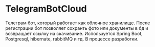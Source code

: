 # TelegramBotCloud
Телеграм бот, который работает как облочное хранилище. После регистрации бот позволяет сохранть фото или документы в бд и возвращает ссылку на скачивание.
Используется Spring Boot, Postgresql, hibernate, rabbitMQ и тд.
В процессе разработки.
